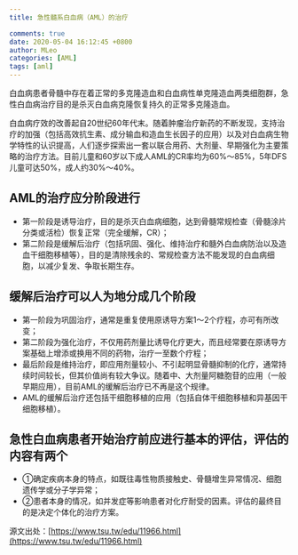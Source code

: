 ```yaml
---
title: 急性髓系白血病（AML）的治疗

comments: true
date: 2020-05-04 16:12:45 +0800
author: MLeo
categories: [AML]
tags: [aml]
---
```


白血病患者骨髓中存在着正常的多克隆造血和白血病性单克隆造血两类细胞群，急性白血病治疗目的是杀灭白血病克隆恢复持久的正常多克隆造血。

白血病疗效的改善起自20世纪60年代末。随着肿瘤治疗新药的不断发现，支持治疗的加强（包括高效抗生素、成分输血和造血生长因子的应用）以及对白血病生物学特性的认识提高，人们逐步探索出一套以联合用药、大剂量、早期强化为主要策略的治疗方法。目前儿童和60岁以下成人AML的CR率均为60%～85%，5年DFS儿童可达50%，成人约30%～40%。

## AML的治疗应分阶段进行

- 第一阶段是诱导治疗，目的是杀灭白血病细胞，达到骨髓常规检查（骨髓涂片分类或活检）恢复正常（完全缓解，CR）；
- 第二阶段是缓解后治疗（包括巩固、强化、维持治疗和髓外白血病防治以及造血干细胞移植等），目的是清除残余的、常规检查方法不能发现的白血病细胞，以减少复发、争取长期生存。

## 缓解后治疗可以人为地分成几个阶段

- 第一阶段为巩固治疗，通常是重复使用原诱导方案1～2个疗程，亦可有所改变；
- 第二阶段为强化治疗，不仅用药剂量比诱导化疗更大，而且经常要在原诱导方案基础上增添或换用不同的药物，治疗一至数个疗程；
- 最后阶段是维持治疗，即应用剂量较小、不引起明显骨髓抑制的化疗，通常持续时间较长，但其价值尚有较大争议。随着中、大剂量阿糖胞苷的应用（一般早期应用），目前AML的缓解后治疗已不再是这个规律。
- AML的缓解后治疗还包括干细胞移植的应用（包括自体干细胞移植和异基因干细胞移植）。

## 急性白血病患者开始治疗前应进行基本的评估，评估的内容有两个

- ①确定疾病本身的特点，如既往毒性物质接触史、骨髓增生异常情况、细胞遗传学或分子学异常；
- ②患者本身的情况，如并发症等影响患者对化疗耐受的因素。评估的最终目的是决定个体化的治疗方案。

源文出处：[https://www.tsu.tw/edu/11966.html](https://www.tsu.tw/edu/11966.html)
